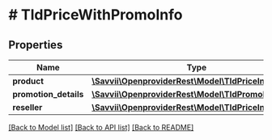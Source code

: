 # # TldPriceWithPromoInfo

## Properties

Name | Type | Description | Notes
------------ | ------------- | ------------- | -------------
**product** | [**\Savvii\OpenproviderRest\Model\TldPriceInCurrency**](TldPriceInCurrency.md) |  | [optional]
**promotion_details** | [**\Savvii\OpenproviderRest\Model\TldPromoDetails**](TldPromoDetails.md) |  | [optional]
**reseller** | [**\Savvii\OpenproviderRest\Model\TldPriceInCurrency**](TldPriceInCurrency.md) |  | [optional]

[[Back to Model list]](../../README.md#models) [[Back to API list]](../../README.md#endpoints) [[Back to README]](../../README.md)
